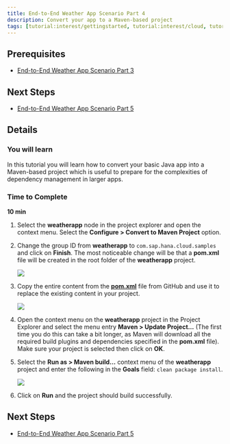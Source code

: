 ```yaml
---
title: End-to-End Weather App Scenario Part 4
description: Convert your app to a Maven-based project
tags: [tutorial:interest/gettingstarted, tutorial:interest/cloud, tutorial:product/hcp, tutorial:technology/java]
---
```


## Prerequisites  
 - [End-to-End Weather App Scenario Part 3](http://go.sap.com/developer/tutorials/hcp-java-weatherapp-part3.html)

## Next Steps
 - [End-to-End Weather App Scenario Part 5](http://go.sap.com/developer/tutorials/hcp-java-weatherapp-part5.html)
 
## Details
### You will learn  
In this tutorial you will learn how to convert your basic Java app into a Maven-based project which is useful to prepare for the complexities of dependency management in larger apps.

### Time to Complete
**10 min**


1. Select the **weatherapp** node in the project explorer and open the context menu. Select the **Configure > Convert to Maven Project** option.

2. Change the group ID from **weatherapp** to `com.sap.hana.cloud.samples` and click on **Finish**. The most noticeable change will be that a **pom.xml** file will be created in the root folder of the **weatherapp** project. 

    ![](https://raw.githubusercontent.com/SAPDocuments/Tutorials/master/tutorials/hcp-java-weatherapp-part4/e2e_04-2.png)

3. Copy the entire content from the [**pom.xml**](https://raw.githubusercontent.com/SAP/cloud-weatherapp/ebd8817f9842a6fc3cbae213d69b024762a7d30f/pom.xml) file from GitHub and use it to replace the existing content in your project. 

    ![](https://raw.githubusercontent.com/SAPDocuments/Tutorials/master/tutorials/hcp-java-weatherapp-part4/e2e_04-3.png)
 
4. Open the context menu on the **weatherapp** project in the Project Explorer and select the menu entry **Maven > Update Project…** (The first time you do this can take a bit longer, as Maven will download all the required build plugins and dependencies specified in the **pom.xml** file). Make sure your project is selected then click on **OK**.

5. Select the **Run as > Maven build…** context menu of the **weatherapp** project and enter the following in the **Goals** field: `clean package install`.

    ![](https://raw.githubusercontent.com/SAPDocuments/Tutorials/master/tutorials/hcp-java-weatherapp-part4/e2e_04-5.png)

6. Click on **Run** and the project should build successfully.


## Next Steps
 - [End-to-End Weather App Scenario Part 5](http://go.sap.com/developer/tutorials/hcp-java-weatherapp-part5.html)
